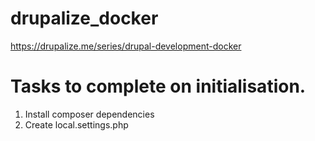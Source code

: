 # drupalize_docker

https://drupalize.me/series/drupal-development-docker

# Tasks to complete on initialisation.

1. Install composer dependencies
3. Create local.settings.php
